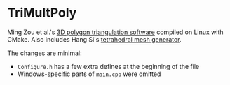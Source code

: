 # TriMultPoly

Ming Zou et al.'s [3D polygon triangulation software](https://www.cse.wustl.edu/~taoju/zoum/projects/TriMultPoly/index.html) compiled on Linux with CMake. Also includes Hang Si's [tetrahedral mesh generator](http://wias-berlin.de/software/index.jsp?id=TetGen&lang=1).

The changes are minimal:

- `Configure.h` has a few extra defines at the beginning of the file
- Windows-specific parts of `main.cpp` were omitted
